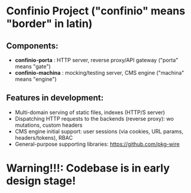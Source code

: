 # Confinio Project ("confinio" means "border" in latin)
## Components:
* **confinio-porta** : HTTP server, reverse proxy/API gateway ("porta" means "gate")
* **confinio-machina** : mocking/testing server, CMS engine ("machina" means "engine")

## Features in development:
* Multi-domain serving of static files, indexes (HTTP/S server)
* Dispatching HTTP requests to the backends (reverse proxy): wo mutations, custom headers
* CMS engine initial support: user sessions (via cookies, URL params, headers/tokens), RBAC
* General-purpose supporting libraries: https://github.com/pkg-wire

# **Warning!!!**: Codebase is in early design stage!
